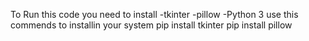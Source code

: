 To Run this code you need to install
-tkinter
-pillow 
-Python 3
use this commends to installin your system
pip install tkinter
pip install pillow
